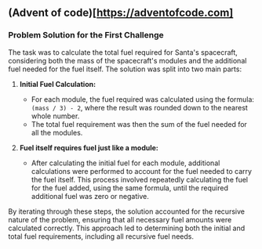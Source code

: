 ## (Advent of code)[https://adventofcode.com]

### Problem Solution for the First Challenge

The task was to calculate the total fuel required for Santa's spacecraft, considering both the mass of the spacecraft's modules and the additional fuel needed for the fuel itself. The solution was split into two main parts:

1. **Initial Fuel Calculation:**

   - For each module, the fuel required was calculated using the formula: `(mass / 3) - 2`, where the result was rounded down to the nearest whole number.
   - The total fuel requirement was then the sum of the fuel needed for all the modules.

2. **Fuel itself requires fuel just like a module:**
   - After calculating the initial fuel for each module, additional calculations were performed to account for the fuel needed to carry the fuel itself. This process involved repeatedly calculating the fuel for the fuel added, using the same formula, until the required additional fuel was zero or negative.

By iterating through these steps, the solution accounted for the recursive nature of the problem, ensuring that all necessary fuel amounts were calculated correctly. This approach led to determining both the initial and total fuel requirements, including all recursive fuel needs.
